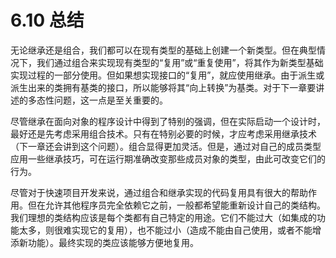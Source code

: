 # 6.10 总结


无论继承还是组合，我们都可以在现有类型的基础上创建一个新类型。但在典型情况下，我们通过组合来实现现有类型的“复用”或“重复使用”，将其作为新类型基础实现过程的一部分使用。但如果想实现接口的“复用”，就应使用继承。由于派生或派生出来的类拥有基类的接口，所以能够将其“向上转换”为基类。对于下一章要讲述的多态性问题，这一点是至关重要的。

尽管继承在面向对象的程序设计中得到了特别的强调，但在实际启动一个设计时，最好还是先考虑采用组合技术。只有在特别必要的时候，才应考虑采用继承技术（下一章还会讲到这个问题）。组合显得更加灵活。但是，通过对自己的成员类型应用一些继承技巧，可在运行期准确改变那些成员对象的类型，由此可改变它们的行为。

尽管对于快速项目开发来说，通过组合和继承实现的代码复用具有很大的帮助作用。但在允许其他程序员完全依赖它之前，一般都希望能重新设计自己的类结构。我们理想的类结构应该是每个类都有自己特定的用途。它们不能过大（如集成的功能太多，则很难实现它的复用），也不能过小（造成不能由自己使用，或者不能增添新功能）。最终实现的类应该能够方便地复用。

